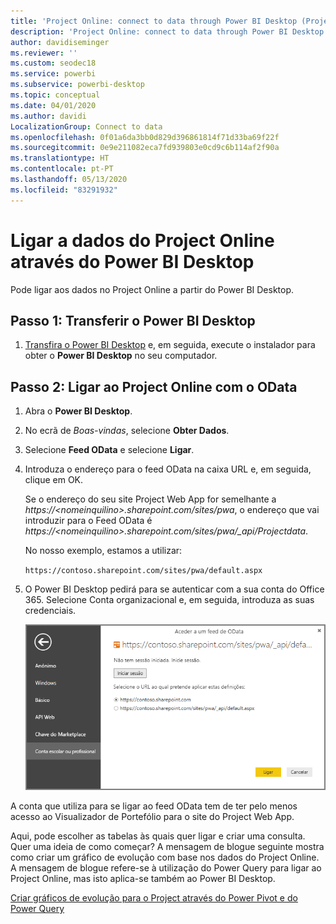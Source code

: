 ```yaml
---
title: 'Project Online: connect to data through Power BI Desktop (Project Online: ligar aos dados a partir do Power BI Desktop)'
description: 'Project Online: connect to data through Power BI Desktop (Project Online: ligar aos dados a partir do Power BI Desktop)'
author: davidiseminger
ms.reviewer: ''
ms.custom: seodec18
ms.service: powerbi
ms.subservice: powerbi-desktop
ms.topic: conceptual
ms.date: 04/01/2020
ms.author: davidi
LocalizationGroup: Connect to data
ms.openlocfilehash: 0f01a6da3bb0d829d396861814f71d33ba69f22f
ms.sourcegitcommit: 0e9e211082eca7fd939803e0cd9c6b114af2f90a
ms.translationtype: HT
ms.contentlocale: pt-PT
ms.lasthandoff: 05/13/2020
ms.locfileid: "83291932"
---
```

# <a name="connect-to-project-online-data-through-power-bi-desktop"></a>Ligar a dados do Project Online através do Power BI Desktop
Pode ligar aos dados no Project Online a partir do Power BI Desktop.

## <a name="step-1-download-power-bi-desktop"></a>Passo 1: Transferir o Power BI Desktop
1. [Transfira o Power BI Desktop](https://go.microsoft.com/fwlink/?LinkID=521662) e, em seguida, execute o instalador para obter o **Power BI Desktop** no seu computador.

## <a name="step-2-connect-to-project-online-with-odata"></a>Passo 2: Ligar ao Project Online com o OData
1. Abra o **Power BI Desktop**.
2. No ecrã de *Boas-vindas*, selecione **Obter Dados**.
3. Selecione **Feed OData** e selecione **Ligar**.
4. Introduza o endereço para o feed OData na caixa URL e, em seguida, clique em OK.
   
   Se o endereço do seu site Project Web App for semelhante a *https://\<nomeinquilino\>.sharepoint.com/sites/pwa*, o endereço que vai introduzir para o Feed OData é *https://\<nomeinquilino\>.sharepoint.com/sites/pwa/\_api/Projectdata*.
   
   No nosso exemplo, estamos a utilizar:

    `https://contoso.sharepoint.com/sites/pwa/default.aspx`

5. O Power BI Desktop pedirá para se autenticar com a sua conta do Office 365. Selecione Conta organizacional e, em seguida, introduza as suas credenciais.
   
   ![](media/desktop-project-online-connect-to-data/image.png)

A conta que utiliza para se ligar ao feed OData tem de ter pelo menos acesso ao Visualizador de Portefólio para o site do Project Web App. 

Aqui, pode escolher as tabelas às quais quer ligar e criar uma consulta.  Quer uma ideia de como começar?  A mensagem de blogue seguinte mostra como criar um gráfico de evolução com base nos dados do Project Online.  A mensagem de blogue refere-se à utilização do Power Query para ligar ao Project Online, mas isto aplica-se também ao Power BI Desktop.

[Criar gráficos de evolução para o Project através do Power Pivot e do Power Query](https://blogs.office.com/2014/03/24/creating-burndown-charts-for-project-using-power-pivot-and-power-query/)

